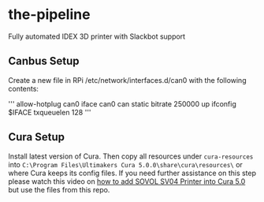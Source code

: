 # the-pipeline
Fully automated IDEX 3D printer with Slackbot support

## Canbus Setup

Create a new file in RPi /etc/network/interfaces.d/can0 with the following contents:

'''
allow-hotplug can0
iface can0 can static
    bitrate 250000
    up ifconfig $IFACE txqueuelen 128
'''


## Cura Setup

Install latest version of Cura. Then copy all resources under `cura-resources` into `C:\Program Files\Ultimakers Cura 5.0.0\share\cura\resources\` or where Cura keeps its config files. If you need further assistance on this step please watch this video on [how to add SOVOL SV04 Printer into Cura 5.0](https://www.youtube.com/watch?v=4KL_7jbV8KM) but use the files from this repo.
